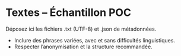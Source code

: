 # Textes – Échantillon POC

Déposez ici les fichiers .txt (UTF-8) et .json de métadonnées.

- Inclure des phrases variées, avec et sans difficultés linguistiques.
- Respecter l’anonymisation et la structure recommandée.
